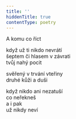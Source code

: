 ```yaml
---
title: ''
hiddenTitle: true
contentType: poetry
---
```


<section>

A komu co říct

když už ti nikdo nevrátí  
šeptem či hlasem v závrati  
tvůj nahý pocit

</section>

<section>

svěřený v trvání vteřiny  
druhé kůži a duši

</section>

<section>

když nikdo ani nezatuší  
co neřekneš  
a i pak  
už nikdy neví

</section>
